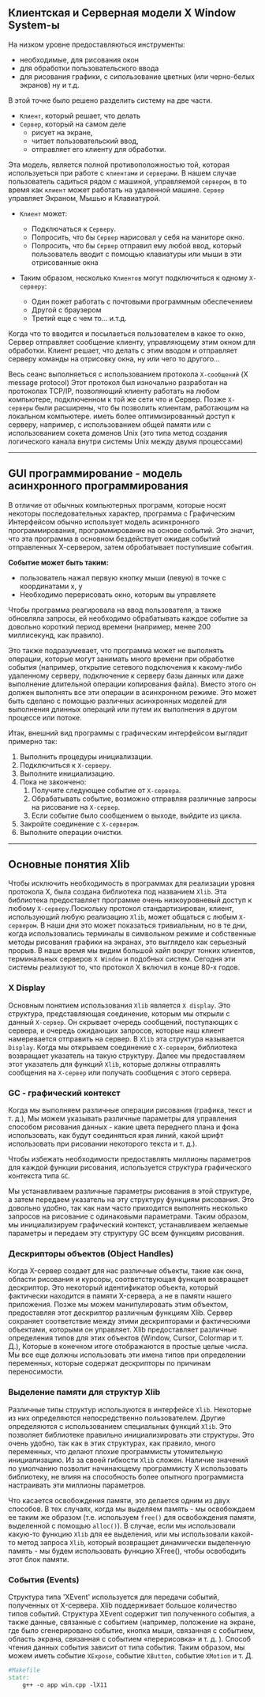 ## Клиентская и Серверная модели X Window System-ы

На низком уровне предоставляються инструменты:
- необходимые, для рисования окон
- для обработки пользовательского ввода
- для рисования графики, с сипользование цветных (или черно-белых экранов) ну и т.д.

В этой точке было решено разделить систему на две части.
- `Клиент`, который решает, что делать
- `Сервер`, который на самом деле 
    - рисует на экране,
    - читает пользовательский ввод,
    - отправляет его клиенту для обработки.

Эта модель, является полной противоположностью той, которая используеться при работе с `клиентами` и `серверами`.
В нашем случае пользователь садиться рядом с машиной, управляемой `сервером`, в то время как `клиент` может работать на удаленной машине.
`Сервер` управляет Экраном, Мышью и Клавиатурой.
- `Клиент` может: 
    - Подключаться к `Серверу`. 
	- Попросить, что бы `Сервер` нарисовал у себя на маниторе окно.
	- Попросить, что бы `Сервер` отправил ему любой ввод, который пользователь вводит с помощью клавиатуры или мыши в эти отрисованные окна

- Таким образом, несколько `Клиентов` могут подключиться к одному `Х-серверу`:
    - Один пожет работать с почтовыми программным обеспечением
    - Другой с браузером
    - Третий еще с чем то... и.т.д.

Когда что то вводится и посылаеться пользователем в какое то окно, Сервер отправляет сообщение клиенту, управляющему этим окном для обработки.
Клиент решает, что делать с этим вводом и отправляет серверу команды на отрисовку окна, ну или чего то другого...

Весь сеанс выполняеться с использованием протокола `Х-сообщений` (X message protocol)
Этот протокол был изночально разработан на протоколах TCP/IP, позволяющий клиенту работать на любом компьютере, подключенном к той же сети что и Сервер.
Позже `Х-серверы` были расширены, что бы позволить клиентам, работающим на локальном компьютере. иметь более оптимизированный доступ к серверу, например, с использованием общей памяти или с использованием сокета доменов Unix (это типа метод создания логического канала внутри системы Unix между двумя процессами)

---
## GUI программирование - модель асинхронного программирования
В отличие от обычных компьютерных программ, которые носят некоторы последовательных характер, программа с Графическим Интерфейсом обычно использует модель асинхронного программирования, программирование на основе событий. Это значит, что эта программа в основном бездействует ожидая событий отправленных Х-сервером, затем обробатывает поступившие события.

**Событие может быть таким:**
- пользователь нажал первую кнопку мыши (левую) в точке с координатами х, у
- Необходимо перерисовать окно, которым вы управляете

Чтобы программа реагировала на ввод пользователя, а также обновляла запросы, ей необходимо обрабатывать каждое событие за довольно короткий период времени (например, менее 200 миллисекунд, как правило).

Это также подразумевает, что программа может не выполнять операции, которые могут занимать много времени при обработке события (например, открытие сетевого подключения к какому-либо удаленному серверу, подключение к серверу базы данных или даже выполнение длительной операции копирования файла).
Вместо этого он должен выполнять все эти операции в асинхронном режиме.
Это может быть сделано с помощью различных асинхронных моделей для выполнения длинных операций или путем их выполнения в другом процессе или потоке.

Итак, внешний вид программы с графическим интерфейсом выглядит примерно так:
1. Выполнить процедуры инициализации.
2. Подключиться к `X-серверу`.
3. Выполните инициализацию.
4. Пока не закончено:
    1. Получите следующее событие от `X-сервера`.
    2. Обрабатывать событие, возможно отправляя различные запросы на рисование на `X-сервер`.
    3. Если событие было сообщением о выходе, выйдите из цикла.
5. Закройте соединение с `X-сервером`.
6. Выполните операции очистки.
---
## Основные понятия Xlib

Чтобы исключить необходимость в программах для реализации уровня протокола X, была создана библиотека под названием `Xlib`. Эта библиотека предоставляет программе очень низкоуровневый доступ к любому `X-серверу`.Поскольку протокол стандартизирован, клиент, использующий любую реализацию `Xlib`, может общаться с любым `X-сервером`. В наши дни это может показаться тривиальным, но в те дни, когда использовались терминалы в символьном режиме и собственные методы рисования графики на экранах, это выглядело как серьезный прорыв. В наше время мы видим большой хайп вокруг тонких клиентов, терминальных серверов `Х Window` и подобных систем. Сегодня эти системы реализуют то, что протокол X включил в конце 80-х годов.


### X Display

Основным понятием использования `Xlib` является `X display`. Это структура, представляющая соединение, которым мы открыли с данный `X-сервер`. Он скрывает очередь сообщений, поступающих с сервера, и очередь ожидающих запросов, которые наш клиент намеревается отправить на сервер. В `Xlib` эта структура называется `Display`. Когда мы открываем соединение с `X-сервером`, библиотека возвращает указатель на такую структуру. Далее мы предоставляем этот указатель для функций `Xlib`, которые должны отправлять сообщения на `X-сервер` или получать сообщения с этого сервера.

### GC - графический контекст

Когда мы выполняем различные операции рисования (графика, текст и т. д.), Мы можем указывать различные параметры для управления способом рисования данных - какие цвета переднего плана и фона использовать, как будут соединяться края линий, какой шрифт использовать при рисовании некоторого текста и т. д.).

Чтобы избежать необходимости предоставлять миллионы параметров для каждой функции рисования, используется структура графического контекста типа `GC`.

Мы устанавливаем различные параметры рисования в этой структуре, а затем передаем указатель на эту структуру функциям рисования. Это довольно удобно, так как нам часто приходится выполнять несколько запросов на рисование с одинаковыми параметрами. Таким образом, мы инициализируем графический контекст, устанавливаем желаемые параметры и передаем эту структуру GC всем функциям рисования.

### Дескрипторы объектов (Object Handles)

Когда X-сервер создает для нас различные объекты, такие как окна, области рисования и курсоры, соответствующая функция возвращает дескриптор. Это некоторый идентификатор объекта, который фактически находится в памяти X-сервера, а не в памяти нашего приложения. Позже мы можем манипулировать этим объектом, предоставляя этот дескриптор различным функциям Xlib. Сервер сохраняет соответствие между этими дескрипторами и фактическими объектами, которыми он управляет. Xlib предоставляет различные определения типов для этих объектов (Window, Cursor, Colormap и т. Д.), Которые в конечном итоге отображаются в простые целые числа. Мы все еще должны использовать эти имена типов при определении переменных, которые содержат дескрипторы по причинам переносимости.

### Выделение памяти для структур Xlib

Различные типы структур используются в интерфейсе `Xlib`. Некоторые из них определяются непосредственно пользователем. Другие определяются с использованием специальных функций `Xlib`. Это позволяет библиотеке правильно инициализировать эти структуры. Это очень удобно, так как в этих структурах, как правило, много переменных, что делают плохие программисты утомительную инициализацию. Из за своей гибкости `Xlib` сложен. Наличие значений по умолчанию позволит начинающему программисту X использовать библиотеку, не влияя на способность более опытного программиста настраивать эти миллионы параметров.

Что касается освобождения памяти, это делается одним из двух способов. В тех случаях, когда мы выделяем память - мы освобождаем ее таким же образом (т.е. используем `free()` для освобождения памяти, выделенной с помощью `alloc()`). В случае, если мы использовали какую-то функцию `Xlib` для ее выделения, или мы использовали какой-то метод запроса `Xlib`, который возвращает динамически выделенную память - мы будем использовать функцию XFree(), чтобы освободить этот блок памяти.

### События (Events)

Структура типа 'XEvent' используется для передачи событий, полученных от X-сервера. Xlib поддерживает большое количество типов событий. Структура XEvent содержит тип полученного события, а также данные, связанные с событием (например, положение на экране, где было сгенерировано событие, кнопка мыши, связанная с событием, область экрана, связанная с событием «перерисовка» и т. д. ). Способ чтения данных события зависит от типа события. Таким образом, мы можем иметь событие `XExpose`, событие `XButton`, событие `XMotion` и т. Д.

```Makefile
#Makefile
statr:
	g++ -o app win.cpp -lX11
```
